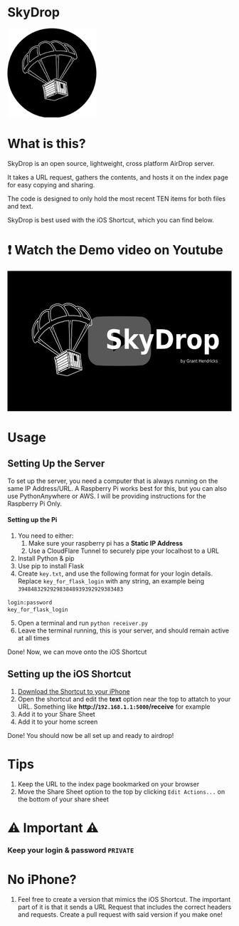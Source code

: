# SkyDrop

<img src="src/SkyDropICON.png" height="200">

# What is this?

SkyDrop is an open source, lightweight, cross platform AirDrop server.

It takes a URL request, gathers the contents, and hosts it on the index page for easy copying and sharing.

The code is designed to only hold the most recent TEN items for both files and text.

SkyDrop is best used with the iOS Shortcut, which you can find below.

# ❗ Watch the Demo video on Youtube
<a href="https://www.youtube.com/watch?v=SV0vZcAXVro" target="_blank">
  <img src="src/skydropVid.png" width="560" height="315" />
</a>


# Usage

## Setting Up the Server

To set up the server, you need a computer that is always running on the same IP Address/URL. A Raspberry Pi works best for this, but you can also use PythonAnywhere or AWS. I will be providing instructions for the Raspberry Pi Only.

#### Setting up the Pi
1. You need to either:
   1.  Make sure your raspberry pi has a **Static IP Address**
   2.  Use a CloudFlare Tunnel to securely pipe your localhost to a URL
2. Install Python & pip
3. Use pip to install Flask
4. Create ```key.txt```, and use the following format for your login details. Replace ```key_for_flask_login``` with any string, an example being ```394848329292983848939392929383483```
```
login:password
key_for_flask_login
```
5. Open a terminal and run ```python receiver.py```
6. Leave the terminal running, this is your server, and should remain active at all times

Done! Now, we can move onto the iOS Shortcut

## Setting up the iOS Shortcut
1. [Download the Shortcut to your iPhone](https://www.icloud.com/shortcuts/7adb6704dd974610b1981e589d269bb9)
2. Open the shortcut and edit the **text** option near the top to attatch to your URL. Something like **http://```192.168.1.1:5000```/receive** for example
3. Add it to your Share Sheet
4. Add it to your home screen

Done! You should now be all set up and ready to airdrop!

# Tips
1. Keep the URL to the index page bookmarked on your browser
2. Move the Share Sheet option to the top by clicking ```Edit Actions...``` on the bottom of your share sheet

# ⚠️ Important ⚠️
### Keep your login & password ```PRIVATE```

# No iPhone?

1. Feel free to create a version that mimics the iOS Shortcut. The important part of it is that it sends a URL Request that includes the correct headers and requests.
   Create a pull request with said version if you make one!
